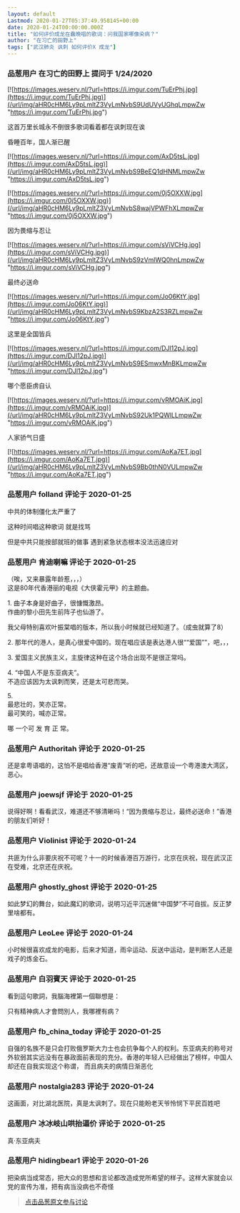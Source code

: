 ```yaml
---
layout: default
Lastmod: 2020-01-27T05:37:49.958145+00:00
date: 2020-01-24T00:00:00.000Z
title: "如何评价成龙在蠢晚唱的歌词：问我国家哪像染病？"
author: "在习亡的田野上"
tags: ["武汉肺炎 讽刺 如何评价X 成龙"]
---
```



### 品葱用户 **在习亡的田野上** 提问于 1/24/2020
    
[![https://images.weserv.nl/?url=https://i.imgur.com/TuErPhj.jpg](https://i.imgur.com/TuErPhj.jpg)](/url/img/aHR0cHM6Ly9pLmltZ3VyLmNvbS9UdUVyUGhqLmpwZw "https://i.imgur.com/TuErPhj.jpg")  
  
这首万里长城永不倒很多歌词看着都在讽刺现在诶  
  
昏睡百年，国人渐已醒  
  
[![https://images.weserv.nl/?url=https://i.imgur.com/AxD5tsL.jpg](https://i.imgur.com/AxD5tsL.jpg)](/url/img/aHR0cHM6Ly9pLmltZ3VyLmNvbS9BeEQ1dHNMLmpwZw "https://i.imgur.com/AxD5tsL.jpg")  
  
[![https://images.weserv.nl/?url=https://i.imgur.com/0j5OXXW.jpg](https://i.imgur.com/0j5OXXW.jpg)](/url/img/aHR0cHM6Ly9pLmltZ3VyLmNvbS8wajVPWFhXLmpwZw "https://i.imgur.com/0j5OXXW.jpg")  
  
因为畏缩与忍让  
  
  
[![https://images.weserv.nl/?url=https://i.imgur.com/sViVCHg.jpg](https://i.imgur.com/sViVCHg.jpg)](/url/img/aHR0cHM6Ly9pLmltZ3VyLmNvbS9zVmlWQ0hnLmpwZw "https://i.imgur.com/sViVCHg.jpg")  
  
最终必送命  
  
[![https://images.weserv.nl/?url=https://i.imgur.com/Jo06KtY.jpg](https://i.imgur.com/Jo06KtY.jpg)](/url/img/aHR0cHM6Ly9pLmltZ3VyLmNvbS9KbzA2S3RZLmpwZw "https://i.imgur.com/Jo06KtY.jpg")  
  
这里是全国皆兵  
  
[![https://images.weserv.nl/?url=https://i.imgur.com/DJl12pJ.jpg](https://i.imgur.com/DJl12pJ.jpg)](/url/img/aHR0cHM6Ly9pLmltZ3VyLmNvbS9ESmwxMnBKLmpwZw "https://i.imgur.com/DJl12pJ.jpg")  
  
哪个愿臣虏自认  
  
[![https://images.weserv.nl/?url=https://i.imgur.com/vRMOAiK.jpg](https://i.imgur.com/vRMOAiK.jpg)](/url/img/aHR0cHM6Ly9pLmltZ3VyLmNvbS92Uk1PQWlLLmpwZw "https://i.imgur.com/vRMOAiK.jpg")  
  
人家骄气日盛  
  
[![https://images.weserv.nl/?url=https://i.imgur.com/AoKa7ET.jpg](https://i.imgur.com/AoKa7ET.jpg)](/url/img/aHR0cHM6Ly9pLmltZ3VyLmNvbS9Bb0thN0VULmpwZw "https://i.imgur.com/AoKa7ET.jpg")
    
                

### 品葱用户 **folland** 评论于 2020-01-25
        
中共的体制僵化太严重了  
  
这种时间唱这种歌词 就是找骂   
  
但是中共只能按部就班的做事 遇到紧急状态根本没法迅速应对
        
                

### 品葱用户 **肯迪喇嘛** 评论于 2020-01-25
        
（唉，又来暴露年龄惹，，，）  
这是80年代香港丽的电视《大侠霍元甲》的主题曲。  
  
1\. 曲子本身是好曲子，很慷慨激昂。  
作曲的黎小田先生前阵子也仙游了。  
  
我父母特别喜欢叶振棠唱的版本，所以我小时候就已经知道了。（成虫就算了8）  
  
2\. 那年代的港人，是真心很爱中国的。现在唱应该是表达港人很““爱国””，吧，，，  
  
3\. 爱国主义民族主义，主旋律这种在这个场合出现不是很正常吗。  
  
4\. “中国人不是东亚病夫”。  
不造应该因为太讽刺而笑，还是太可悲而哭。  
  
5.   
最悲壮的，笑亦正常。  
最可笑的，喊亦正常。  
  
哪 一个可 发 育 正 常。
        
                

### 品葱用户 **Authoritah** 评论于 2020-01-25
        
还是拿粤语唱的，这怕不是唱给香港“废青”听的吧，还故意设一个粤港澳大湾区，恶心。
        
                

### 品葱用户 **joewsjf** 评论于 2020-01-25
        
说得好啊！看看武汉，难道还不够清晰吗！“因为畏缩与忍让，最终必送命！”香港的朋友们听好！
        
                

### 品葱用户 **Violinist** 评论于 2020-01-24
        
共匪为什么非要庆祝不可呢？十一的时候香港百万游行，北京在庆祝，现在武汉正在受难，北京还在庆祝。
        
                

### 品葱用户 **ghostly_ghost** 评论于 2020-01-25
        
如此梦幻的舞台，如此魔幻的歌词，说明习近平沉迷做“中国梦”不可自拔。反正梦里啥都有。
        
                

### 品葱用户 **LeoLee** 评论于 2020-01-24
        
小时候很喜欢成龙的电影，后来才知道，雨伞运动、反送中运动，是判断艺人还是戏子的炼金石。
        
                

### 品葱用户 **白羽賓天** 评论于 2020-01-25
        
看到這句歌詞，我腦海裡第一個聯想是：  
  
只有精神病人才會問別人，我哪裡有病？
        
                

### 品葱用户 **fb_china_today** 评论于 2020-01-25
        
自强的名族不是只会打败俄罗斯大力士也会抗争每个人的权利。东亚病夫的称号对外软弱其实远没有在暴政面前表现的充分。香港的年轻人已经做出了榜样，中国人却还在自我实现这个称谓， 而且病夫的病情日渐恶化
        
                

### 品葱用户 **nostalgia283** 评论于 2020-01-24
        
这画面，对比湖北医院，真是太讽刺了。现在只能盼老天爷怜悯下平民百姓吧
        
                

### 品葱用户 **冰冰岐山哄抬逼价** 评论于 2020-01-25
        
真·东亚病夫
        
                

### 品葱用户 **hidingbear1** 评论于 2020-01-26
        
把染病当成常态，把大众的思想和言论都改造成党所希望的样子。这样大家就会以党的宣传为准，把有病当没病也不奇怪
        
                


> [点击品葱原文参与讨论](https://pincong.rocks/question/16101)

